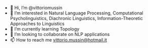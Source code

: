 - 👋 Hi, I’m @vittoriomussin
- 👀 I’m interested in Natural Language Processing, Computational Psycholinguistics, Diachronic Linguistics, Information-Theoretic Approaches to Linguistics
- 🌱 I’m currently learning Topology
- 💞️ I’m looking to collaborate on NLP applications
- 📫 How to reach me vittorio.mussin@hotmail.it

<!---
vittoriomussin/vittoriomussin is a ✨ special ✨ repository because its `README.md` (this file) appears on your GitHub profile.
You can click the Preview link to take a look at your changes.
--->
